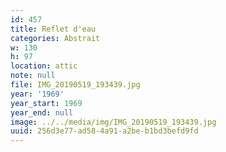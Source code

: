 ```yaml
---
id: 457
title: Reflet d'eau
categories: Abstrait
w: 130
h: 97
location: attic
note: null
file: IMG_20190519_193439.jpg
year: '1969'
year_start: 1969
year_end: null
image: ../../media/img/IMG_20190519_193439.jpg
uuid: 256d3e77-ad58-4a91-a2be-b1bd3befd9fd
---
```



